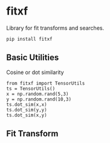 # fitxf

Library for fit transforms and searches.

```
pip install fitxf
```

## Basic Utilities

Cosine or dot similarity
```
from fitxf import TensorUtils
ts = TensorUtils()
x = np.random.rand(5,3)
y = np.random.rand(10,3)
ts.dot_sim(x,x)
ts.dot_sim(y,y)
ts.dot_sim(x,y)
```

## Fit Transform

